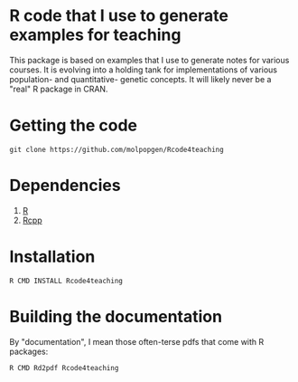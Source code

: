 # R code that I use to generate examples for teaching

This package is based on examples that I use to generate notes for various courses.  It is evolving into a holding tank for implementations of various population- and quantitative- genetic concepts.  It will likely never be a "real" R package in CRAN.

# Getting the code

```
git clone https://github.com/molpopgen/Rcode4teaching
```

# Dependencies

1. [R](http://www.r-project.org)
2. [Rcpp](http://cran.r-project.org/web/packages/Rcpp/index.html)

# Installation

```
R CMD INSTALL Rcode4teaching
```

# Building the documentation

By "documentation", I mean those often-terse pdfs that come with R packages:

```
R CMD Rd2pdf Rcode4teaching
```
